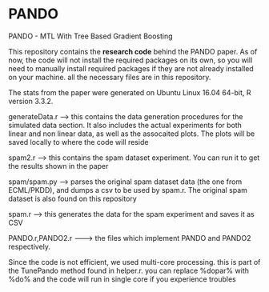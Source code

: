 # PANDO
PANDO - MTL With Tree Based Gradient Boosting

This repository contains the **research code** behind the PANDO paper.
As of now, the code will not install the required packages on its own, so you will need to manually install required packages if they are not already installed on your machine.
all the necessary files are in this repository.

The stats from the paper were generated on Ubuntu Linux 16.04 64-bit, R version 3.3.2.

generateData.r --> this contains the data generation procedures for the simulated data section. It also includes the actual experiments for both linear and non linear data, as well as the assocaited plots. The plots will be saved locally to where the code will reside

spam2.r --> this contains the spam dataset experiment. You can run it to get the results shown in the paper

spam/spam.py --> parses the original spam dataset data (the one from ECML/PKDD), and dumps a csv to be used by spam.r. The original spam dataset is also found on this repository

spam.r --> this generates the data for the spam experiment and saves it as CSV

PANDO.r,PANDO2.r ---> the files which implement PANDO and PANDO2 respectively.

Since the code is not efficient, we used multi-core processing. this is part of the TunePando method found in helper.r. you can replace %dopar% with %do% and the code will run in single core if you experience troubles
